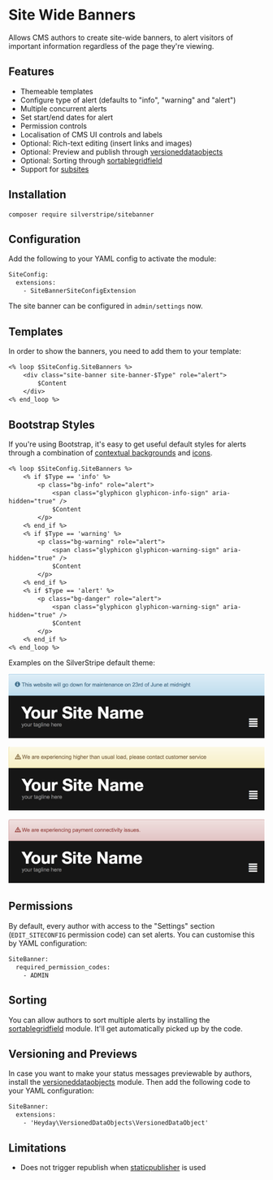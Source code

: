 # Site Wide Banners

Allows CMS authors to create site-wide banners,
to alert visitors of important information regardless
of the page they're viewing.

## Features

 * Themeable templates
 * Configure type of alert (defaults to "info", "warning" and "alert")
 * Multiple concurrent alerts
 * Set start/end dates for alert
 * Permission controls
 * Localisation of CMS UI controls and labels
 * Optional: Rich-text editing (insert links and images)
 * Optional: Preview and publish through [versioneddataobjects](https://github.com/heyday/silverstripe-versioneddataobjects)
 * Optional: Sorting through [sortablegridfield](https://github.com/UndefinedOffset/SortableGridField)
 * Support for [subsites](https://github.com/silverstripe/silverstripe-subsites)

## Installation

	composer require silverstripe/sitebanner

## Configuration

Add the following to your YAML config to activate the module:

	SiteConfig:
	  extensions:
	    - SiteBannerSiteConfigExtension

The site banner can be configured in `admin/settings` now.

## Templates

In order to show the banners, you need to add them to your template:

	<% loop $SiteConfig.SiteBanners %>
        <div class="site-banner site-banner-$Type" role="alert">
            $Content
        </div>
	<% end_loop %>

## Bootstrap Styles

If you're using Bootstrap, it's easy to get useful default styles for alerts
through a combination of [contextual backgrounds](http://getbootstrap.com/css/#helper-classes-backgrounds)
and [icons](http://getbootstrap.com/components/#glyphicons).

	<% loop $SiteConfig.SiteBanners %>
        <% if $Type == 'info' %>
            <p class="bg-info" role="alert">
                <span class="glyphicon glyphicon-info-sign" aria-hidden="true" />
                $Content
            </p>
        <% end_if %>
        <% if $Type == 'warning' %>
            <p class="bg-warning" role="alert">
                <span class="glyphicon glyphicon-warning-sign" aria-hidden="true" />
                $Content
            </p>
        <% end_if %>
        <% if $Type == 'alert' %>
            <p class="bg-danger" role="alert">
                <span class="glyphicon glyphicon-warning-sign" aria-hidden="true" />
                $Content
            </p>
        <% end_if %>
	<% end_loop %>

Examples on the SilverStripe default theme:

![Info styling](docs/_img/info.png)

![Warning styling](docs/_img/warning.png)

![Alert styling](docs/_img/alert.png)

## Permissions

By default, every author with access to the "Settings" section (`EDIT_SITECONFIG` permission code)
can set alerts. You can customise this by YAML configuration:

	SiteBanner:
	  required_permission_codes:
	    - ADMIN

## Sorting

You can allow authors to sort multiple alerts by installing
the [sortablegridfield](https://github.com/UndefinedOffset/SortableGridField) module.
It'll get automatically picked up by the code.

## Versioning and Previews

In case you want to make your status messages previewable by authors,
install the [versioneddataobjects](https://github.com/heyday/silverstripe-versioneddataobjects) module.
Then add the following code to your YAML configuration:

    SiteBanner:
      extensions:
        - 'Heyday\VersionedDataObjects\VersionedDataObject'


## Limitations

 * Does not trigger republish when [staticpublisher](https://github.com/silverstripe/silverstripe-staticpublisher) is used
